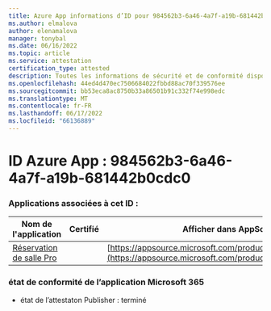 ```yaml
---
title: Azure App informations d’ID pour 984562b3-6a46-4a7f-a19b-681442b0cdc0
ms.author: elmalova
author: elenamalova
manager: tonybal
ms.date: 06/16/2022
ms.topic: article
ms.service: attestation
certification_type: attested
description: Toutes les informations de sécurité et de conformité disponibles pour 984562b3-6a46-4a7f-a19b-681442b0cdc0.
ms.openlocfilehash: 44ed4d470ec7506684022fbbd88ac70f339576ee
ms.sourcegitcommit: bb53eca8ac8750b33a86501b91c332f74e998edc
ms.translationtype: MT
ms.contentlocale: fr-FR
ms.lasthandoff: 06/17/2022
ms.locfileid: "66136889"
---
```

# <a name="azure-app-id-984562b3-6a46-4a7f-a19b-681442b0cdc0"></a>ID Azure App : 984562b3-6a46-4a7f-a19b-681442b0cdc0


### <a name="apps-associated-with-this-id"></a>Applications associées à cet ID :
| **Nom de l'application** | **Certifié** | **Afficher dans AppSource** |
|--------------|---------------|-----------------------|
| [Réservation de salle Pro](../forward/WA200003337.md) |  | [https://appsource.microsoft.com/product/office/WA200003337](https://appsource.microsoft.com/product/office/WA200003337) |

### <a name="microsoft-365-app-compliance-status"></a>état de conformité de l’application Microsoft 365
- état de l’attestaton Publisher : terminé
